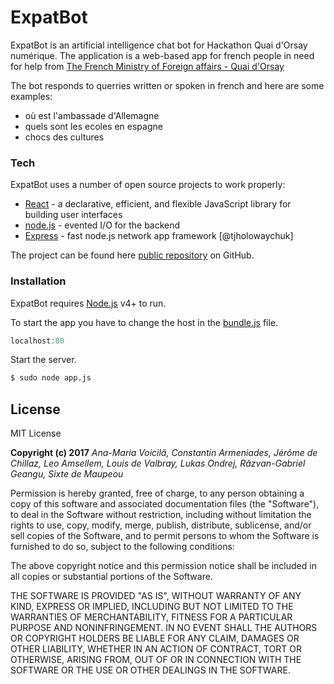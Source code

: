 # ExpatBot

ExpatBot is an artificial intelligence chat bot for Hackathon Quai d'Orsay numérique. The application is a web-based app for french people in need for help from [The French Ministry of Foreign affairs - Quai d'Orsay](http://www.diplomatie.gouv.fr/en/)

The bot responds to querries written or spoken in french and here are some examples:
  - où est l'ambassade d'Allemagne
  - quels sont les ecoles en espagne
  - chocs des cultures

### Tech

ExpatBot uses a number of open source projects to work properly:

* [React] - a declarative, efficient, and flexible JavaScript library for building user interfaces
* [node.js] - evented I/O for the backend
* [Express] - fast node.js network app framework [@tjholowaychuk]

The project can be found here [public repository][git-repo-url] on GitHub.

### Installation

ExpatBot requires [Node.js](https://nodejs.org/) v4+ to run.

To start the app you have to change the host in the [bundle.js](/static/bundle.js) file.
```js
localhost:80
```

Start the server.
```sh
$ sudo node app.js
```

License
----

MIT License

**Copyright (c) 2017** *Ana-Maria Voicilă, Constantin Armeniades, Jérôme de Chillaz, Leo Amsellem, Louis de Valbray, Lukas Ondrej, Răzvan-Gabriel Geangu, Sixte de Maupeou*

Permission is hereby granted, free of charge, to any person obtaining a copy
of this software and associated documentation files (the "Software"), to deal
in the Software without restriction, including without limitation the rights
to use, copy, modify, merge, publish, distribute, sublicense, and/or sell
copies of the Software, and to permit persons to whom the Software is
furnished to do so, subject to the following conditions:

The above copyright notice and this permission notice shall be included in all
copies or substantial portions of the Software.

THE SOFTWARE IS PROVIDED "AS IS", WITHOUT WARRANTY OF ANY KIND, EXPRESS OR
IMPLIED, INCLUDING BUT NOT LIMITED TO THE WARRANTIES OF MERCHANTABILITY,
FITNESS FOR A PARTICULAR PURPOSE AND NONINFRINGEMENT. IN NO EVENT SHALL THE
AUTHORS OR COPYRIGHT HOLDERS BE LIABLE FOR ANY CLAIM, DAMAGES OR OTHER
LIABILITY, WHETHER IN AN ACTION OF CONTRACT, TORT OR OTHERWISE, ARISING FROM,
OUT OF OR IN CONNECTION WITH THE SOFTWARE OR THE USE OR OTHER DEALINGS IN THE
SOFTWARE.



   [React]: <https://facebook.github.io/react/>
   [git-repo-url]: <https://github.com/joemccann/dillinger.git>
   [node.js]: <http://nodejs.org>
   [express]: <http://expressjs.com>
